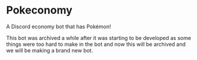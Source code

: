 # Pokeconomy
A Discord economy bot that has Pokémon!

This bot was archived a while after it was starting to be developed as some things were too hard to make in the bot and now this will be archived and we will be making a brand new bot.